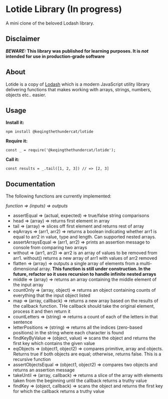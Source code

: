 # Lotide Library (In progress)
A mini clone of the beloved Lodash library.
## Disclaimer
**_BEWARE:_ This library was published for learning purposes. It is _not_ intended for use in production-grade software** 
## About
Lotide is a copy of [Lodash](https://github.com/lodash/lodash) which is a modern JavaScript utility library delivering functions that makes working with arrays, strings, numbers, objects etc.. easier.
## Usage
**Install it:**

`npm install @keqingthethundercat/lotide`

**Require it:**

`const _ = require('@keqingthethundercat/lotide');`

**Call it:**

`const results = _.tail([1, 2, 3]) // => [2, 3]`

## Documentation
The following functions are currently implemented:

*function => (inputs) => outputs*
* assertEqual => (actual, expected) => true/false string comparisons
* head => (array) => returns first element in array
* tail => (array) => slices off first element and returns rest of array
* eqArrays => (arr1, arr2) => returns a boolean indicating whether arr1 is equal to arr2 in value, type and length. Can supported nested arrays.
* assertArraysEqual => (arr1, arr2) => prints an assertion message to console from comparing two arrays
* without => (arr1, arr2) => arr2 is an array of values to be removed from arr1. without() returns a new array of arr1 with values of arr2 removed
* flatten => (array) => outputs a single array of elements from a multi-dimensional array. **This function is still under construction. In the future, refactor so it uses recursion to handle infinite nested arrays**
* middle => (array) => returns an array containing the middle element of the input array
* countOnly => (array, object) => returns an object containing counts of everything that the input object listed
* map => (array, callback) => returns a new array based on the results of the callback function. THe callback should take the original element, process it and then return it
* countLetters => (string) => returns a count of each of the letters in that sentence
* letterPositions => (string) => returns all the indices (zero-based positions) in the string where each character is found
* findKeyByValue => (object, value) => scans the object and returns the first key which contains the given value
* eqObjects => (object1, object2) => compares primitive, array and objects. Returns true if both objects are equal; otherwise, returns false. This is a recursive function
* assertObjectsEqual => (object1, object2) => compares two objects and returns an assertion message
* takeUntil => (array, callback) => returns a slice of the array with elements taken from the beginning until the callback returns a truthy value
* findKey => (object, callback) => scans the object and returns the first key for which the callback returns a truthy value